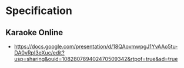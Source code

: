 # Specification

## Karaoke Online
- https://docs.google.com/presentation/d/18QAovmwpgJ1YvAAo5tu-DA0vRpI3eXuc/edit?usp=sharing&ouid=108280789402470509342&rtpof=true&sd=true

